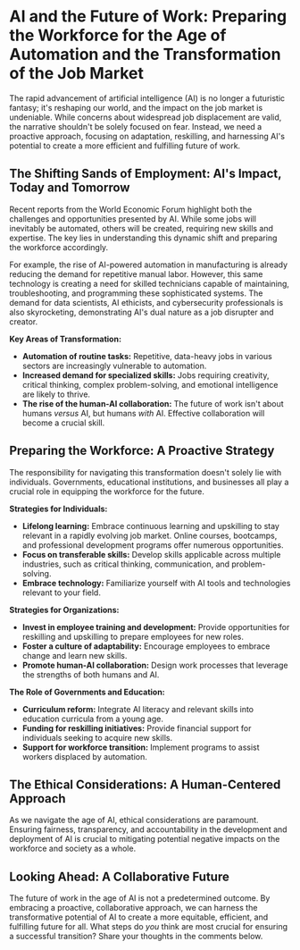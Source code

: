 # AI and the Future of Work: Preparing the Workforce for the Age of Automation and the Transformation of the Job Market

The rapid advancement of artificial intelligence (AI) is no longer a futuristic fantasy; it's reshaping our world, and the impact on the job market is undeniable.  While concerns about widespread job displacement are valid, the narrative shouldn't be solely focused on fear.  Instead, we need a proactive approach, focusing on adaptation, reskilling, and harnessing AI's potential to create a more efficient and fulfilling future of work.

## The Shifting Sands of Employment:  AI's Impact, Today and Tomorrow

Recent reports from the World Economic Forum highlight both the challenges and opportunities presented by AI.  While some jobs will inevitably be automated, others will be created, requiring new skills and expertise.  The key lies in understanding this dynamic shift and preparing the workforce accordingly.

For example, the rise of AI-powered automation in manufacturing is already reducing the demand for repetitive manual labor. However, this same technology is creating a need for skilled technicians capable of maintaining, troubleshooting, and programming these sophisticated systems.  The demand for data scientists, AI ethicists, and cybersecurity professionals is also skyrocketing, demonstrating AI's dual nature as a job disrupter and creator.

**Key Areas of Transformation:**

* **Automation of routine tasks:**  Repetitive, data-heavy jobs in various sectors are increasingly vulnerable to automation.
* **Increased demand for specialized skills:**  Jobs requiring creativity, critical thinking, complex problem-solving, and emotional intelligence are likely to thrive.
* **The rise of the human-AI collaboration:**  The future of work isn't about humans *versus* AI, but humans *with* AI.  Effective collaboration will become a crucial skill.

## Preparing the Workforce:  A Proactive Strategy

The responsibility for navigating this transformation doesn't solely lie with individuals. Governments, educational institutions, and businesses all play a crucial role in equipping the workforce for the future.

**Strategies for Individuals:**

* **Lifelong learning:** Embrace continuous learning and upskilling to stay relevant in a rapidly evolving job market.  Online courses, bootcamps, and professional development programs offer numerous opportunities.
* **Focus on transferable skills:**  Develop skills applicable across multiple industries, such as critical thinking, communication, and problem-solving.
* **Embrace technology:**  Familiarize yourself with AI tools and technologies relevant to your field.

**Strategies for Organizations:**

* **Invest in employee training and development:**  Provide opportunities for reskilling and upskilling to prepare employees for new roles.
* **Foster a culture of adaptability:** Encourage employees to embrace change and learn new skills.
* **Promote human-AI collaboration:** Design work processes that leverage the strengths of both humans and AI.

**The Role of Governments and Education:**

* **Curriculum reform:**  Integrate AI literacy and relevant skills into education curricula from a young age.
* **Funding for reskilling initiatives:**  Provide financial support for individuals seeking to acquire new skills.
* **Support for workforce transition:**  Implement programs to assist workers displaced by automation.


## The Ethical Considerations:  A Human-Centered Approach

As we navigate the age of AI, ethical considerations are paramount.  Ensuring fairness, transparency, and accountability in the development and deployment of AI is crucial to mitigating potential negative impacts on the workforce and society as a whole.


##  Looking Ahead:  A Collaborative Future

The future of work in the age of AI is not a predetermined outcome.  By embracing a proactive, collaborative approach, we can harness the transformative potential of AI to create a more equitable, efficient, and fulfilling future for all.  What steps do *you* think are most crucial for ensuring a successful transition?  Share your thoughts in the comments below.
